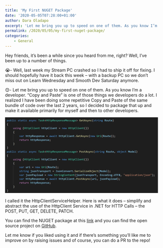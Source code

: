 ```yaml
---
title: 'My First NUGET Package'
date: '2020-05-05T07:28:00+01:00'
author: Dara Oladapo
excerpt: 'Let me bring you up to speed on one of them. As you know I’m a developer. “Copy and Paste” is one of those things we developers do a lot. I realized I have been doing some repetitive Copy and Paste of the same bundle of code over the last 2 years, so I decided to package that up and make it available primarily for myself and then to other developers.'
permalink: /2020/05/05/my-first-nuget-package/
categories:
    - General
---
```


Hey friends, it’s been a while since you heard from me, right? Well, I’ve been up to a number of things.

😭- Well, last week my Stream PC crashed so I had to ship it off for fixing. I should hopefully have it back this week – with a backup PC so we don’t miss out on Learn Wednesday and Smooth Dev Saturday anymore.

😊- Let me bring you up to speed on one of them. As you know I’m a developer. “Copy and Paste” is one of those things we developers do a lot. I realized I have been doing some repetitive Copy and Paste of the same bundle of code over the last 2 years, so I decided to package that up and make it available primarily for myself and then to other developers.

![](./blog-assets/2023/11/word-image-600-1.png)

I called it the HttpClientServiceHelper. Here is what it does – simplify and abstract the use of the HttpClient Service in .NET for HTTP Calls – the POST, PUT, GET, DELETE, PATCH.

You can find the NUGET package at this [link](https://www.nuget.org/packages/HttpClientServiceHelper/) and you can find the open source project on [GitHub](https://github.com/DaraOladapo/HttpClientServiceHelper).

Let me know if you liked using it and if there’s something you’ll like me to improve on by raising issues and of course, you can do a PR to the repo!